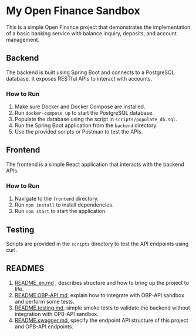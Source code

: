 # My Open Finance Sandbox
This is a simple Open Finance project that demonstrates the implementation of a basic banking service with balance inquiry, deposits, and account management.

## Backend
The backend is built using Spring Boot and connects to a PostgreSQL database. It exposes RESTful APIs to interact with accounts.

### How to Run
1. Make sure Docker and Docker Compose are installed.
2. Run `docker-compose up` to start the PostgreSQL database.
3. Populate the database using the script in `scripts/populate_db.sql`.
4. Run the Spring Boot application from the `backend` directory.
5. Use the provided scripts or Postman to test the APIs.

## Frontend
The frontend is a simple React application that interacts with the backend APIs.

### How to Run
1. Navigate to the `frontend` directory.
2. Run `npm install` to install dependencies.
3. Run `npm start` to start the application.

## Testing
Scripts are provided in the `scripts` directory to test the API endpoints using curl.

## READMES

1. [README_en.md](https://github.com/thespamer/povfinance/blob/main/README_en.md) , describes structure and how to bring up the project to life.
2. [README.OBP-API.md](https://github.com/thespamer/povfinance/blob/main/README.OBP-API.md), explain how to integrate with OBP-API sandbox and perform some tests.
3. [README.testing.md](https://github.com/thespamer/povfinance/blob/main/README.testing.md), simple smoke tests to validate the backend without integration with OPB-API sandbox.
4. [README.swagger.md](https://github.com/thespamer/povfinance/blob/main/README.swagger.md), specify the endpoint API structure of this project and OPB-API endpoints.

